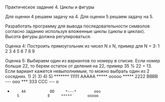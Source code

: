Практическое задание 4. Циклы и фигуры

Для оценки 4 решаем задачу на 4. Для оценки 5 решаем задачу на 5.

Разработать программу для вывода последовательности символов согласно заданию используя вложенные циклы (циклы в циклах). Высота фигуры должна регулироваться.

Оценка 4:
Построить прямоугольник из чисел N x N, пример для N = 3:
1 2 3
4 5 6
7 8 9

Оценка 5:
Выбираем один из вариантов по номеру в списке. Если номер больше 22, то берем остаток от деления на 22, пример 35 % 22 = 13. Если вариант кажется невыполнимым, то можно выбрать один из 2 соседних.
    1)        2)        3)         4)          5)
*******    11111     AAAAA     *****       ooooo
 *****     2222       BBBB     *---*        ooo
  ***      333         CCC     *---*         o
   *         44           DD     *---*        ooo
           5             E     *****       ooooo
